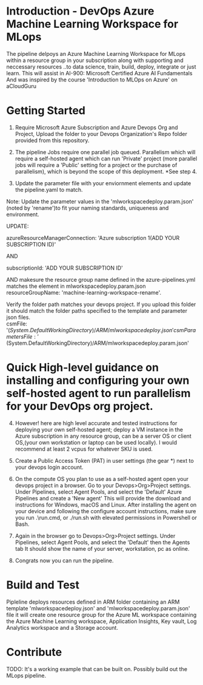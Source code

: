 # Introduction - DevOps Azure Machine Learning Workspace for MLops
The pipeline delpoys an Azure Machine Learning Workspace for MLops within a resource group in your subscription along with supporting and neccessary resources 
..to data science, train, build, deploy, integrate or just learn.
This will assist in AI-900: Microsoft Certified Azure AI Fundamentals
And was inspired by the course 'Introduction to MLOps on Azure' on aCloudGuru

# Getting Started
1.	Require Microsoft Azure Subscription and Azure Devops Org and Project, Upload the folder to your Devops Organization's Repo folder provided from this repository.

2.	The pipeline Jobs require one parallel job queued. Parallelism which will require a self-hosted agent which can run 'Private' project
(more parallel jobs will require a 'Public' setting for a project or the purchase of parallelism), which is beyond the scope of this deployment. *See step 4.

3. Update the parameter file with your enviornment elements and update the pipeline.yaml to match.

Note: Update the parameter values in the 'mlworkspacedeploy.param.json' (noted by 'rename')to fit your naming standards, uniqueness and environment.

UPDATE:

azureResourceManagerConnection: 'Azure subscription 1(ADD YOUR SUBSCRIPTION ID)'

AND

subscriptionId: 'ADD YOUR SUBSCRIPTION ID'

AND makesure the resource group name defined in the azure-pipelines.yml matches the element in mlworkspacedeploy.param.json
resourceGroupName: 'machine-learning-workspace-rename'.

Verify the folder path matches your devops project. If you upload this folder it should match the folder paths specified to the template and parameter json files.          
                csmFile: '$(System.DefaultWorkingDirectory)/ARM/mlworkspacedeploy.json'
                csmParametersFile: '$(System.DefaultWorkingDirectory)/ARM/mlworkspacedeploy.param.json'

# Quick High-level guidance on installing and configuring your own self-hosted agent to run parallelism for your DevOps org project.                

4.	However! here are high level accurate and tested instructions for deploying your own self-hosted agent; 
deploy a VM instance in the Azure subscription in any resource group, 
can be a server OS or client OS,(your own workstation or laptop can be used locally).
I would recommend at least 2 vcpus for whatever SKU is used.  

5. Create a Public Access Token (PAT) in user settings (the gear *) next to your devops login account.

6.	On the compute OS you plan to use as a self-hosted agent open your devops project in a browser. 
Go to your Devops>Org>Project settings. Under Pipelines, select Agent Pools, and select the 'Default' Azure Pipelines and create a 'New agent' This will provide the download and instructions for Windows, macOS and Linux. After installing the agent on your device and following the configure account instructions, make sure you run .\run.cmd,  or ./run.sh with elevated permissions in Powershell or Bash.

7.   Again in the browser go to Devops>Org>Project settings. Under Pipelines, select Agent Pools, and select the 'Default' then the Agents tab
It should show the name of your server, workstation, pc as online.

8. Congrats now you can run the pipeline.


# Build and Test
Pipleline deploys resources defined in ARM folder containing an ARM template 'mlworkspacedeploy.json' and 'mlworkspacedeploy.param.json' file 
it will create one resource group for the Azure ML workspace containing the Azure Machine Learning workspace, 
Application Insights, Key vault, Log Analytics workspace and a Storage account.


# Contribute
TODO: It's a working example that can be built on. Possibly build out the MLops pipeline.


